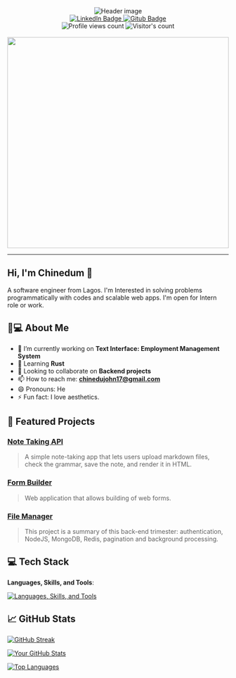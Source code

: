 <div id="header" align="center">
    <img src="https://media1.giphy.com/media/v1.Y2lkPTc5MGI3NjExcnBmNnIwZWl5am81YnJkNTc1M2tjbGJyc252cGI3Nmh2eG5wODFreSZlcD12MV9pbnRlcm5hbF9naWZfYnlfaWQmY3Q9cw/M9gbBd9nbDrOTu1Mqx/giphy.gif" alt="Header image" />
    <div id="badges">
        <a href="https://linkedin.com/in/chineduokoronkwo">
            <img src="https://img.shields.io/badge/LinkedIn-blue?style=flat&logo=linkedin&logoColor=white" alt="LinkedIn Badge"/>
        </a>
        <a href="https://github.com/chineduCoded/chineduCoded">
            <img src="https://img.shields.io/badge/Github-010409?style=flat&logo=github&logoColor=white" alt="Gitub Badge"/>
        </a>
    </div>
    <div id="counts">
        <img src="https://komarev.com/ghpvc/?username=chineduCoded" alt="Profile views count" />
        <img src="https://visitor-badge.laobi.icu/badge?page_id=chineduCoded.chineduCoded" alt="Visitor's count" />
    </div>
</div>
<br />
<div align="center">
  <img src="https://media.giphy.com/media/dWesBcTLavkZuG35MI/giphy.gif" width="100%" height="480"/>
</div>

---

## Hi, I'm Chinedum 👋
A software engineer from Lagos. I'm Interested in solving problems programmatically with codes and scalable web apps. I'm open for Intern role or work.

## 👨💻 About Me
- 🔭 I’m currently working on **Text Interface: Employment Management System**
- 🌱 Learning **Rust**
- 👯 Looking to collaborate on **Backend projects**
- 📫 How to reach me: **[chinedujohn17@gmail.com](mailto:chinedujohn17@gmail.com)**
- 😄 Pronouns: He
- ⚡ Fun fact: I love aesthetics.

## 🚀 Featured Projects

### [Note Taking API](https://github.com/chineduCoded/note-taking-api)
> A simple note-taking app that lets users upload markdown files, check the grammar, save the note, and render it in HTML.

### [Form Builder](https://github.com/chineduCoded/form-builder)
> Web application that allows building of web forms.

### [File Manager](https://github.com/chineduCoded/alx-files_manager)
> This project is a summary of this back-end trimester: authentication, NodeJS, MongoDB, Redis, pagination and background processing.


## 💻 Tech Stack
**Languages, Skills, and Tools**:

[![Languages, Skills, and Tools](https://skillicons.dev/icons?i=python,js,typescript,rust,html,css,react,nodejs,c,git,vscode,postman,linux,neovim,mongodb,postgresql)](https://skillicons.dev)

## 📈 GitHub Stats

[![GitHub Streak](https://streak-stats.demolab.com?user=chineduCoded&theme=radical&mode=weekly)](https://git.io/streak-stats)

[![Your GitHub Stats](https://github-readme-stats.vercel.app/api?username=chineduCoded&show_icons=true&theme=radical&hide=contribs,issues)](https://github.com/chineduCoded)

[![Top Languages](https://github-readme-stats.vercel.app/api/top-langs/?username=chineduCoded&layout=compact&theme=dark)](https://github.com/chineduCoded)
